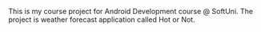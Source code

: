 This is my course project for Android Development course @ SoftUni. The project is weather forecast application called Hot or Not.
